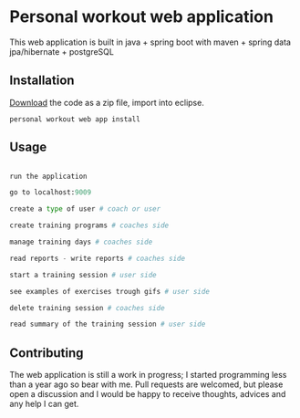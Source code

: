 # Personal workout web application

This web application is built in java + spring boot with maven + spring data jpa/hibernate + postgreSQL

## Installation

[Download]( https://github.com/filip-ch9/personal-workout-web-app) the code as a zip file, import into eclipse.

```personal workout web app install```

## Usage

```python

run the application

go to localhost:9009

create a type of user # coach or user

create training programs # coaches side

manage training days # coaches side

read reports - write reports # coaches side

start a training session # user side

see examples of exercises trough gifs # user side

delete training session # coaches side

read summary of the training session # user side

```

## Contributing

The web application is still a work in progress; I started programming less than a year ago so bear with me. Pull requests are welcomed, but please open a discussion and I would be happy to receive thoughts, advices and any help I can get.
